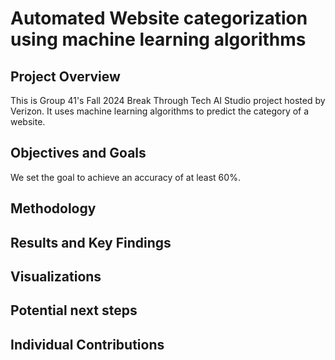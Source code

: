 # Automated Website categorization using machine learning algorithms
## Project Overview
This is Group 41's Fall 2024 Break Through Tech AI Studio project hosted by Verizon. It uses machine learning algorithms to predict the category of a website.<br />


## Objectives and Goals
We set the goal to achieve an accuracy of at least 60%.

## Methodology


## Results and Key Findings


## Visualizations


## Potential next steps


## Individual Contributions

